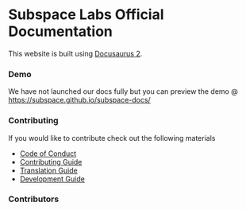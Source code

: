 # Subspace Labs Official Documentation

This website is built using [Docusaurus 2](https://docusaurus.io/).

### Demo

We have not launched our docs fully but you can preview the demo @ https://subspace.github.io/subspace-docs/

### Contributing

If you would like to contribute check out the following materials

- [Code of Conduct](CODE_OF_CONDUCT.md)
- [Contributing Guide](CONTRIBUTING.md)
- [Translation Guide](TRANSLATE.md)
- [Development Guide](DEVELOPMENT.md)

### Contributors
<!-- readme: contributors -start -->
<!-- readme: contributors -end -->

